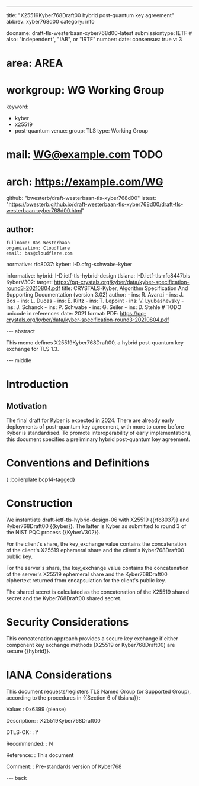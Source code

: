 ---
title: "X25519Kyber768Draft00 hybrid post-quantum key agreement"
abbrev: xyber768d00
category: info

docname: draft-tls-westerbaan-xyber768d00-latest
submissiontype: IETF  # also: "independent", "IAB", or "IRTF"
number:
date:
consensus: true
v: 3
# area: AREA
# workgroup: WG Working Group
keyword:
 - kyber
 - x25519
 - post-quantum
venue:
  group: TLS
  type: Working Group
#  mail: WG@example.com TODO
#  arch: https://example.com/WG
  github: "bwesterb/draft-westerbaan-tls-xyber768d00"
  latest: "https://bwesterb.github.io/draft-westerbaan-tls-xyber768d00/draft-tls-westerbaan-xyber768d00.html"

author:
 -
    fullname: Bas Westerbaan
    organization: Cloudflare
    email: bas@cloudflare.com

normative:
  rfc8037:
  kyber: I-D.cfrg-schwabe-kyber


informative:
  hybrid: I-D.ietf-tls-hybrid-design
  tlsiana: I-D.ietf-tls-rfc8447bis
  KyberV302:
    target: https://pq-crystals.org/kyber/data/kyber-specification-round3-20210804.pdf
    title: CRYSTALS-Kyber, Algorithm Specification And Supporting Documentation (version 3.02)
    author:
      -
        ins: R. Avanzi
      -
        ins: J. Bos
      -
        ins: L. Ducas
      -
        ins: E. Kiltz
      -
        ins: T. Lepoint
      -
        ins: V. Lyubashevsky
      -
        ins: J. Schanck
      -
        ins: P. Schwabe
      -
        ins: G. Seiler
      -
        ins: D. Stehle # TODO unicode in references
    date: 2021
    format:
      PDF: https://pq-crystals.org/kyber/data/kyber-specification-round3-20210804.pdf


--- abstract

This memo defines X25519Kyber768Draft00, a hybrid post-quantum key exchange
    for TLS 1.3.


--- middle

# Introduction

## Motivation

The final draft for Kyber is expected in 2024.
There are already early deployments of post-quantum key agreement,
    with more to come before Kyber is standardised.
To promote interoperability of early implementations,
    this document specifies a preliminary hybrid post-quantum key agreement.

# Conventions and Definitions

{::boilerplate bcp14-tagged}

# Construction

We instantiate draft-ietf-tls-hybrid-design-06 with
    X25519 {{rfc8037}} and Kyber768Draft00 {{kyber}}.
The latter is Kyber as submitted
    to round 3 of the NIST PQC process {{KyberV302}}.

For the client's share,
 the key_exchange value contains
    the concatenation of the client's X25519 ephemeral share
    and the client's Kyber768Draft00 public key.

For the server's share,
 the key_exchange value contains
    the concatenation of the server's X25519 ephemeral share
    and the Kyber768Draft00 ciphertext returned
    from encapsulation for the client's public key.

The shared secret is calculated as the concatenation of
    the X25519 shared secret
    and the Kyber768Draft00 shared secret.


# Security Considerations

This concatenation approach provides a secure key exchange if either
    component key exchange methods (X25519 or Kyber768Draft00)
    are secure {{hybrid}}.


# IANA Considerations

This document requests/registers TLS Named Group
 (or Supported Group), according to the procedures in
 {{Section 6 of tlsiana}}:

 Value:
 : 0x6399 (please)

 Description:
 : X25519Kyber768Draft00

 DTLS-OK:
 : Y

 Recommended:
 : N

 Reference:
 : This document

 Comment:
 : Pre-standards version of Kyber768

--- back

